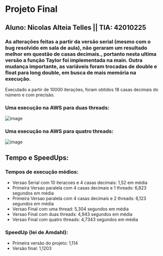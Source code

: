 

# Projeto Final

## Aluno: Nicolas Alteia Telles || TIA: 42010225

### As alterações feitas a partir da versão serial (mesmo com o bug resolvido em sala de aula), não geraram um resultado melhor em questão de casas decimais., portanto nesta ultima versão a função Taylor foi implementada na main. Outra mudança importante, as variáveis foram trocadas de double e float para long double, em busca de mais memória na execução.

Executado a partir de 10000 iterações, foram obtidos 18 casas decimais do número e com precisão.

### Uma execução na AWS para duas threads:
![image](https://github.com/NicolasMack/Computacao-Paralela/assets/127933971/0dad47a9-32cc-4918-bed2-edf1626ae37a)
### Uma execução na AWS para quatro threads:
![image](https://github.com/NicolasMack/Computacao-Paralela/assets/127933971/3668b571-d040-48ac-a80b-d3929a57408c)


## Tempo e SpeedUps:
### Tempos de execução médios:
- Versao Serial com 10 iteracoes e 4 casas decimais: 1,52 em média
- Primeira Versao paralela com 4 casas decimais e 1 threads: 6,823 segundos em média
- Primeira Versao paralela com 4 casas decimais e 2 threads: 6,123 segundos em média
- Versao Final com uma thread: 5,304 segundos em média
- Versao Final com duas threads: 4,943 segundos em média
- Versao Final com quatro threads: 4,7343 segundos em média
### SpeedUp (lei de Amdahl): 
- Primeira versão do projeto: 1,114
- Versão final: 1,1203





